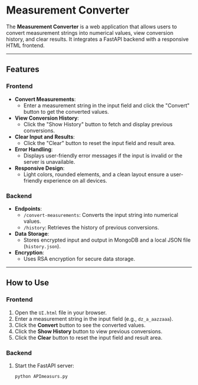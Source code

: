 # Measurement Converter

The **Measurement Converter** is a web application that allows users to convert measurement strings into numerical values, view conversion history, and clear results. It integrates a FastAPI backend with a responsive HTML frontend.

---

## Features

### Frontend
- **Convert Measurements**:
  - Enter a measurement string in the input field and click the "Convert" button to get the converted values.
- **View Conversion History**:
  - Click the "Show History" button to fetch and display previous conversions.
- **Clear Input and Results**:
  - Click the "Clear" button to reset the input field and result area.
- **Error Handling**:
  - Displays user-friendly error messages if the input is invalid or the server is unavailable.
- **Responsive Design**:
  - Light colors, rounded elements, and a clean layout ensure a user-friendly experience on all devices.

### Backend
- **Endpoints**:
  - `/convert-measurements`: Converts the input string into numerical values.
  - `/history`: Retrieves the history of previous conversions.
- **Data Storage**:
  - Stores encrypted input and output in MongoDB and a local JSON file (`history.json`).
- **Encryption**:
  - Uses RSA encryption for secure data storage.

---

## How to Use

### Frontend
1. Open the `UI.html` file in your browser.
2. Enter a measurement string in the input field (e.g., `dz_a_aazzaaa`).
3. Click the **Convert** button to see the converted values.
4. Click the **Show History** button to view previous conversions.
5. Click the **Clear** button to reset the input field and result area.

### Backend
1. Start the FastAPI server:
   ```bash
   python APImeasurs.py
